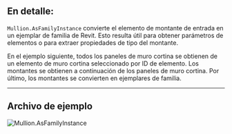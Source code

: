 ## En detalle:
`Mullion.AsFamilyInstance` convierte el elemento de montante de entrada en un ejemplar de familia de Revit. Esto resulta útil para obtener parámetros de elementos o para extraer propiedades de tipo del montante.

En el ejemplo siguiente, todos los paneles de muro cortina se obtienen de un elemento de muro cortina seleccionado por ID de elemento. Los montantes se obtienen a continuación de los paneles de muro cortina. Por último, los montantes se convierten en ejemplares de familia.
___
## Archivo de ejemplo

![Mullion.AsFamilyInstance](./Revit.Elements.Mullion.AsFamilyInstance_img.jpg)
